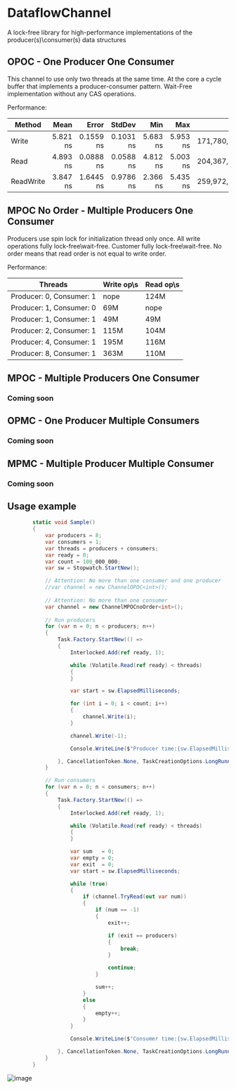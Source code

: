 # DataflowChannel
A lock-free library for high-performance implementations of the producer(s)\consumer(s) data structures

## OPOC - One Producer One Consumer
This channel to use only two threads at the same time.
At the core a cycle buffer that implements a producer-consumer pattern. 
Wait-Free implementation without any CAS operations.

Performance:

|    Method |     Mean |     Error |    StdDev |      Min |      Max |          Op/s |
|---------- |---------:|----------:|----------:|---------:|---------:|--------------:|
|     Write | 5.821 ns | 0.1559 ns | 0.1031 ns | 5.683 ns | 5.953 ns | 171,780,592.1 |
|      Read | 4.893 ns | 0.0888 ns | 0.0588 ns | 4.812 ns | 5.003 ns | 204,367,948.0 |
| ReadWrite | 3.847 ns | 1.6445 ns | 0.9786 ns | 2.366 ns | 5.435 ns | 259,972,854.8 |

## MPOC No Order - Multiple Producers One Consumer
Producers use spin lock for initialization thread only once. 
All write operations fully lock-free\wait-free.
Customer fully lock-free\wait-free.
No order means that read order is not equal to write order.
    
Performance:

| Threads | Write op\s | Read op\s |
| ------------- | ------------- | ------------- |
| Producer: 0, Consumer: 1 | nope |  124M|
| Producer: 1, Consumer: 0 | 69M | nope |
| Producer: 1, Consumer: 1 | 49M |  49M |
| Producer: 2, Consumer: 1 | 115M |  104M |
| Producer: 4, Consumer: 1 | 195M |  116M |
| Producer: 8, Consumer: 1 | 363M |  110M |

## MPOC - Multiple Producers One Consumer
### Coming soon
## OPMC - One Producer Multiple Consumers
### Coming soon
## MPMC - Multiple Producer Multiple Consumer
### Coming soon

## Usage example
```c#
        static void Sample()
        {
            var producers = 8;
            var consumers = 1;
            var threads = producers + consumers;
            var ready = 0;
            var count = 100_000_000;
            var sw = Stopwatch.StartNew();

            // Attention: No more than one consumer and one producer
            //var channel = new ChannelOPOC<int>();
            
            // Attention: No more than one consumer
            var channel = new ChannelMPOCnoOrder<int>();
            
            // Run producers
            for (var n = 0; n < producers; n++)
            {
                Task.Factory.StartNew(() =>
                {
                    Interlocked.Add(ref ready, 1);

                    while (Volatile.Read(ref ready) < threads)
                    {
                    }

                    var start = sw.ElapsedMilliseconds;

                    for (int i = 0; i < count; i++)
                    {
                        channel.Write(i);
                    }

                    channel.Write(-1);

                    Console.WriteLine($"Producer time:{sw.ElapsedMilliseconds - start}, thread:{Thread.CurrentThread.ManagedThreadId}");

                }, CancellationToken.None, TaskCreationOptions.LongRunning, TaskScheduler.Default);
            }

            // Run consumers
            for (var n = 0; n < consumers; n++)
            {
                Task.Factory.StartNew(() =>
                {
                    Interlocked.Add(ref ready, 1);

                    while (Volatile.Read(ref ready) < threads)
                    {
                    }

                    var sum   = 0;
                    var empty = 0;
                    var exit  = 0;
                    var start = sw.ElapsedMilliseconds;

                    while (true)
                    {
                        if (channel.TryRead(out var num))
                        {
                            if (num == -1)
                            {
                                exit++;

                                if (exit == producers)
                                {
                                    break;
                                }

                                continue;
                            }

                            sum++;
                        }
                        else
                        {
                            empty++;
                        }
                    }

                    Console.WriteLine($"Consumer time:{sw.ElapsedMilliseconds - start}, thread:{Thread.CurrentThread.ManagedThreadId}, sum:{sum}, empty reads:{empty}");

                }, CancellationToken.None, TaskCreationOptions.LongRunning, TaskScheduler.Default);
            }
        }
```

![image](https://user-images.githubusercontent.com/41398/166560940-29b32816-da3c-429d-ab1a-c4f9963acb46.png)
